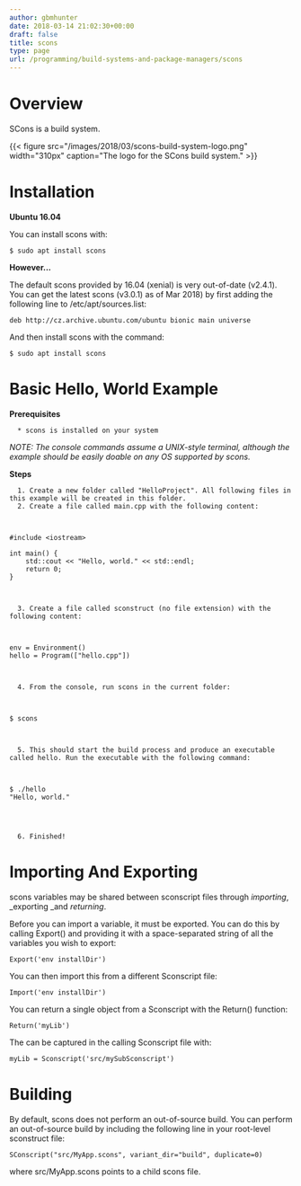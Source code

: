 ```yaml
---
author: gbmhunter
date: 2018-03-14 21:02:30+00:00
draft: false
title: scons
type: page
url: /programming/build-systems-and-package-managers/scons
---
```


# Overview




SCons is a build system.



{{< figure src="/images/2018/03/scons-build-system-logo.png" width="310px" caption="The logo for the SCons build system."  >}}



# Installation




**Ubuntu 16.04**




You can install scons with:



    
    $ sudo apt install scons




**However...**




The default scons provided by 16.04 (xenial) is very out-of-date (v2.4.1). You can get the latest scons (v3.0.1) as of Mar 2018) by first adding the following line to /etc/apt/sources.list:



    
    deb http://cz.archive.ubuntu.com/ubuntu bionic main universe




And then install scons with the command:



    
    $ sudo apt install scons




# Basic Hello, World Example




**Prerequisites**





	  * scons is installed on your system



_NOTE: The console commands assume a UNIX-style terminal, although the example should be easily doable on any OS supported by scons._




**Steps**





	  1. Create a new folder called "HelloProject". All following files in this example will be created in this folder.
	  2. Create a file called main.cpp with the following content:  


    
    #include <iostream>
    
    int main() {
    	std::cout << "Hello, world." << std::endl;
    	return 0;
    }



	  3. Create a file called sconstruct (no file extension) with the following content:  


    
    env = Environment()
    hello = Program(["hello.cpp"])



	  4. From the console, run scons in the current folder:  


    
    $ scons



	  5. This should start the build process and produce an executable called hello. Run the executable with the following command:  


    
    $ ./hello
    "Hello, world."
    



	  6. Finished!



# Importing And Exporting




scons variables may be shared between sconscript files through _importing_, _exporting _and _returning_.




Before you can import a variable, it must be exported. You can do this by calling Export() and providing it with a space-separated string of all the variables you wish to export:



    
    Export('env installDir')




You can then import this from a different Sconscript file:



    
    Import('env installDir')




You can return a single object from a Sconscript with the Return() function:



    
    Return('myLib')




The can be captured in the calling Sconscript file with:



    
    myLib = Sconscript('src/mySubSconscript')







# Building




By default, scons does not perform an out-of-source build. You can perform an out-of-source build by including the following line in your root-level sconstruct file:



    
    SConscript("src/MyApp.scons", variant_dir="build", duplicate=0)




where src/MyApp.scons points to a child scons file.

